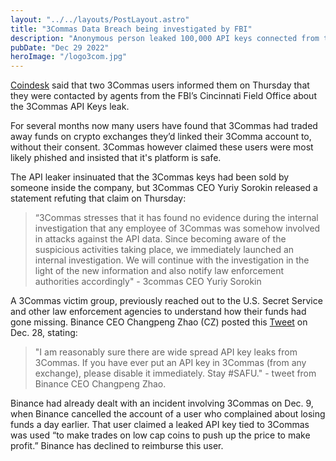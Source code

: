```yaml
---
layout: "../../layouts/PostLayout.astro"
title: "3Commas Data Breach being investigated by FBI"
description: "Anonymous person leaked 100,000 API keys connected from the crypto trading service"
pubDate: "Dec 29 2022"
heroImage: "/logo3com.jpg"
---
```


[Coindesk](https://www.coindesk.com/business/2022/12/29/fbi-investigating-3commas-data-breach/?utm_medium=referral&utm_source=rss&utm_campaign=headlines) said that two 3Commas users informed them on Thursday that they were contacted by agents from the FBI’s Cincinnati Field Office about the 3Commas API Keys leak.

For several months now many users have found that 3Commas had traded away funds on crypto exchanges they’d linked their 3Comma account to, without their consent. 3Commas however claimed these users were most likely phished and insisted that it's platform is safe.

The API leaker insinuated that the 3Commas keys had been sold by someone inside the company, but 3Commas CEO Yuriy Sorokin released a statement refuting that claim on Thursday:

> “3Commas stresses that it has found no evidence during the internal investigation that any employee of 3Commas was somehow involved in attacks against the API data. Since becoming aware of the suspicious activities taking place, we immediately launched an internal investigation. We will continue with the investigation in the light of the new information and also notify law enforcement authorities accordingly" - 3commas CEO Yuriy Sorokin

A 3Commas victim group, previously reached out to the U.S. Secret Service and other law enforcement agencies to understand how their funds had gone missing. Binance CEO Changpeng Zhao (CZ) posted this [Tweet](https://twitter.com/cz_binance/status/1608182790540902407?ref_src=twsrc%5Etfw%7Ctwcamp%5Etweetembed%7Ctwterm%5E1608182790540902407%7Ctwgr%5Ef2176941b5418fff860510e6f787f5396a3d42c8%7Ctwcon%5Es1_&ref_url=https%3A%2F%2Fcointelegraph.com%2Fnews%2F3commas-ceo-confirms-api-key-leak-following-warning-from-cz)
on Dec. 28, stating:

>  "I am reasonably sure there are wide spread API key leaks from 3Commas. If you have ever put an API key in 3Commas (from any exchange), please disable it immediately. Stay #SAFU." - tweet from Binance CEO Changpeng Zhao.

Binance had already dealt with an incident involving 3Commas on Dec. 9, when Binance cancelled the account of a user who complained about losing funds a day earlier. That user claimed a leaked API key tied to 3Commas was used “to make trades on low cap coins to push up the price to make profit.” Binance has declined to reimburse this user.
